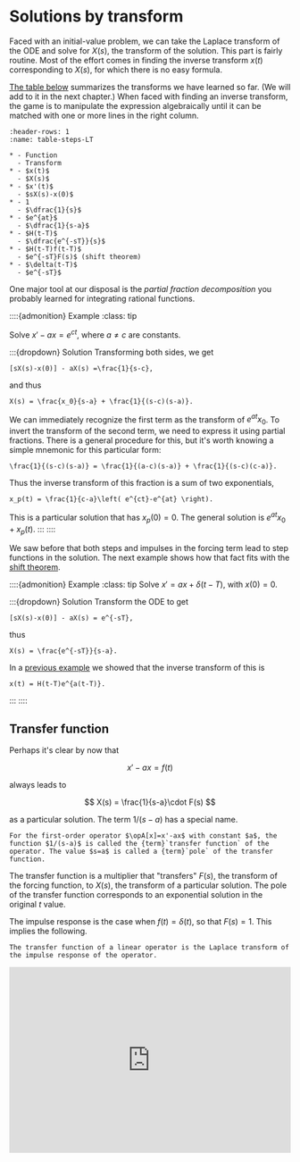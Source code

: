 # Solutions by transform

Faced with an initial-value problem, we can take the Laplace transform of the ODE and solve for $X(s)$, the transform of the solution. This part is fairly routine. Most of the effort comes in finding the inverse transform $x(t)$ corresponding to $X(s)$, for which there is no easy formula.

[The table below](table-steps-LT) summarizes the transforms we have learned so far. (We will add to it in the next chapter.) When faced with finding an inverse transform, the game is to manipulate the expression algebraically until it can be matched with one or more lines in the right column.

```{list-table} Laplace transforms (basic)
:header-rows: 1
:name: table-steps-LT

* - Function
  - Transform
* - $x(t)$
  - $X(s)$
* - $x'(t)$
  - $sX(s)-x(0)$
* - 1
  - $\dfrac{1}{s}$
* - $e^{at}$
  - $\dfrac{1}{s-a}$
* - $H(t-T)$
  - $\dfrac{e^{-sT}}{s}$
* - $H(t-T)f(t-T)$
  - $e^{-sT}F(s)$ (shift theorem)
* - $\delta(t-T)$
  - $e^{-sT}$
```

One major tool at our disposal is the *partial fraction decomposition* you probably learned for integrating rational functions.

::::{admonition} Example
:class: tip

Solve $x'-ax=e^{c t}$, where $a\neq c$ are constants.

:::{dropdown} Solution
Transforming both sides, we get

```{math}
[sX(s)-x(0)] - aX(s) =\frac{1}{s-c},
```

and thus

```{math}
X(s) = \frac{x_0}{s-a} + \frac{1}{(s-c)(s-a)}.
```

We can immediately recognize the first term as the transform of $e^{at}x_0$. To invert the transform of the second term, we need to express it using partial fractions. There is a general procedure for this, but it's worth knowing a simple mnemonic for this particular form:

```{math}
\frac{1}{(s-c)(s-a)} = \frac{1}{(a-c)(s-a)} + \frac{1}{(s-c)(c-a)}.
```

Thus the inverse transform of this fraction is a sum of two exponentials,

```{math}
x_p(t) = \frac{1}{c-a}\left( e^{ct}-e^{at} \right).
```

This is a particular solution that has $x_p(0)=0$. The general solution is $e^{at}x_0 + x_p(t)$.
:::
::::

We saw before that both steps and impulses in the forcing term lead to step functions in the solution. The next example shows how that fact fits with the [shift theorem](theorem-steps=shift).

::::{admonition} Example
:class: tip
Solve $x'=ax + \delta(t-T)$, with $x(0)=0$.

:::{dropdown} Solution
Transform the ODE to get

```{math}
[sX(s)-x(0)] - aX(s) = e^{-sT},
```

thus

```{math}
X(s) = \frac{e^{-sT}}{s-a}.
```

In a [previous example](example-steps-shift) we showed that the inverse transform of this is 

```{math}
x(t) = H(t-T)e^{a(t-T)}.
```
:::
::::

## Transfer function

Perhaps it's clear by now that

$$
x'-ax=f(t)
$$

always leads to

$$
X(s) = \frac{1}{s-a}\cdot F(s)
$$

as a particular solution. The term $1/(s-a)$ has a special name.

````{proof:definition} Transfer function, 1st order
For the first-order operator $\opA[x]=x'-ax$ with constant $a$, the function $1/(s-a)$ is called the {term}`transfer function` of the operator. The value $s=a$ is called a {term}`pole` of the transfer function.
````

The transfer function is a multiplier that "transfers" $F(s)$, the transform of the forcing function, to $X(s)$, the transform of a particular solution. The pole of the transfer function corresponds to an exponential solution in the original $t$ value.

The impulse response is the case when $f(t)=\delta(t)$, so that $F(s)=1$. This implies the following.

````{proof:theorem}
The transfer function of a linear operator is the Laplace transform of the impulse response of the operator.
````

<div style="max-width:608px"><div style="position:relative;padding-bottom:66.118421052632%"><iframe id="kaltura_player" src="https://cdnapisec.kaltura.com/p/2358381/sp/235838100/embedIframeJs/uiconf_id/43030021/partner_id/2358381?iframeembed=true&playerId=kaltura_player&entry_id=1_3jer9ite&flashvars[streamerType]=auto&amp;flashvars[localizationCode]=en&amp;flashvars[leadWithHTML5]=true&amp;flashvars[sideBarContainer.plugin]=true&amp;flashvars[sideBarContainer.position]=left&amp;flashvars[sideBarContainer.clickToClose]=true&amp;flashvars[chapters.plugin]=true&amp;flashvars[chapters.layout]=vertical&amp;flashvars[chapters.thumbnailRotator]=false&amp;flashvars[streamSelector.plugin]=true&amp;flashvars[EmbedPlayer.SpinnerTarget]=videoHolder&amp;flashvars[dualScreen.plugin]=true&amp;flashvars[Kaltura.addCrossoriginToIframe]=true&amp;&wid=1_p1aqkab1" width="608" height="402" allowfullscreen webkitallowfullscreen mozAllowFullScreen allow="autoplay *; fullscreen *; encrypted-media *" sandbox="allow-forms allow-same-origin allow-scripts allow-top-navigation allow-pointer-lock allow-popups allow-modals allow-orientation-lock allow-popups-to-escape-sandbox allow-presentation allow-top-navigation-by-user-activation" frameborder="0" title="Kaltura Player" style="position:absolute;top:0;left:0;width:100%;height:100%"></iframe></div></div>